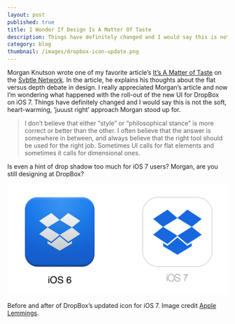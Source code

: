 ```yaml
---
layout: post
published: true
title: I Wonder If Design Is A Matter Of Taste
description: Things have definitely changed and I would say this is not the soft, heart-warming, ‘juuust right’ approach Morgan stood up for.
category: blog
thumbnail: /images/dropbox-icon-update.png
---
```

Morgan Knutson wrote one of my favorite article’s [It’s A Matter of Taste](http://articles.morganallanknutson.com/its-a-matter-of-taste) on the [Svbtle Network](https://svbtle.com). In the article, he explains his thoughts about the flat versus depth debate in design. I really appreciated Morgan’s article and now I’m wondering what happened with the roll-out of the new UI for DropBox on iOS 7. Things have definitely changed and I would say this is not the soft, heart-warming, ‘juuust right’ approach Morgan stood up for.

> I don’t believe that either “style” or “philosophical stance” is more correct or better than the other. I often believe that the answer is somewhere in between, and always believe that the right tool should be used for the right job. Sometimes UI calls for flat elements and sometimes it calls for dimensional ones.

Is even a hint of drop shadow too much for iOS 7 users? Morgan, are you still designing at DropBox?

<img src="/images/dropbox-icon-update.png" alt="Before and after of DropBox’s updated icon for iOS 7" />
<p class="image-caption">Before and after of DropBox’s updated icon for iOS 7. Image credit <a href="http://afterios7icon.tumblr.com/image/68132272531" title="DropBox updates their app icon">Apple Lemmings</a>.</p>